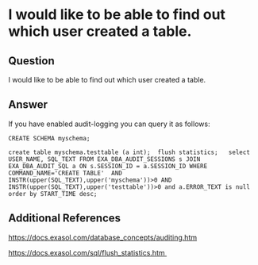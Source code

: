 # I would like to be able to find out which user created a table. 
## Question

I would like to be able to find out which user created a table.

## Answer

If you have enabled audit-logging you can query it as follows:


```"code-java"
CREATE SCHEMA myschema;  
  
create table myschema.testtable (a int);  flush statistics;   select USER_NAME, SQL_TEXT FROM EXA_DBA_AUDIT_SESSIONS s JOIN EXA_DBA_AUDIT_SQL a ON s.SESSION_ID = a.SESSION_ID WHERE COMMAND_NAME='CREATE TABLE'  AND INSTR(upper(SQL_TEXT),upper('myschema'))>0 AND INSTR(upper(SQL_TEXT),upper('testtable'))>0 and a.ERROR_TEXT is null order by START_TIME desc;
```
## Additional References

<https://docs.exasol.com/database_concepts/auditing.htm> 

https://docs.exasol.com/sql/flush_statistics.htm 

